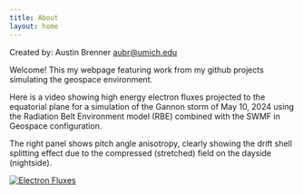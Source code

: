 ```yaml
---
title: About
layout: home
---
```


Created by: Austin Brenner
aubr@umich.edu

Welcome! This my webpage featuring work from my github projects simulating the geospace environment.

Here is a video showing high energy electron fluxes projected to the equatorial plane for a simulation of the Gannon storm of May 10, 2024 using the Radiation Belt Environment model (RBE) combined with the SWMF in Geospace configuration.

The right panel shows pitch angle anisotropy, clearly showing the drift shell splitting effect due to the compressed (stretched) field on the dayside (nightside).

[![Electron Fluxes](https://github.com/user-attachments/assets/76fc983e-809f-40c2-b00f-90b20b2a58ab)](https://github.com/user-attachments/assets/903fdf0f-980b-40b7-9588-02853c8cc33b)
